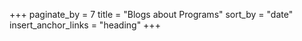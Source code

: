 +++
paginate_by = 7
title = "Blogs about Programs"
sort_by = "date"
insert_anchor_links = "heading"
+++
